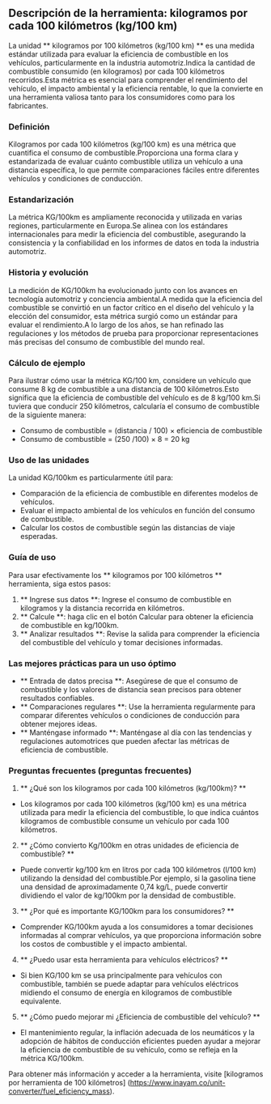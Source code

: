 ## Descripción de la herramienta: kilogramos por cada 100 kilómetros (kg/100 km)

La unidad ** kilogramos por 100 kilómetros (kg/100 km) ** es una medida estándar utilizada para evaluar la eficiencia de combustible en los vehículos, particularmente en la industria automotriz.Indica la cantidad de combustible consumido (en kilogramos) por cada 100 kilómetros recorridos.Esta métrica es esencial para comprender el rendimiento del vehículo, el impacto ambiental y la eficiencia rentable, lo que la convierte en una herramienta valiosa tanto para los consumidores como para los fabricantes.

### Definición

Kilogramos por cada 100 kilómetros (kg/100 km) es una métrica que cuantifica el consumo de combustible.Proporciona una forma clara y estandarizada de evaluar cuánto combustible utiliza un vehículo a una distancia específica, lo que permite comparaciones fáciles entre diferentes vehículos y condiciones de conducción.

### Estandarización

La métrica KG/100km es ampliamente reconocida y utilizada en varias regiones, particularmente en Europa.Se alinea con los estándares internacionales para medir la eficiencia del combustible, asegurando la consistencia y la confiabilidad en los informes de datos en toda la industria automotriz.

### Historia y evolución

La medición de KG/100km ha evolucionado junto con los avances en tecnología automotriz y conciencia ambiental.A medida que la eficiencia del combustible se convirtió en un factor crítico en el diseño del vehículo y la elección del consumidor, esta métrica surgió como un estándar para evaluar el rendimiento.A lo largo de los años, se han refinado las regulaciones y los métodos de prueba para proporcionar representaciones más precisas del consumo de combustible del mundo real.

### Cálculo de ejemplo

Para ilustrar cómo usar la métrica KG/100 km, considere un vehículo que consume 8 kg de combustible a una distancia de 100 kilómetros.Esto significa que la eficiencia de combustible del vehículo es de 8 kg/100 km.Si tuviera que conducir 250 kilómetros, calcularía el consumo de combustible de la siguiente manera:

- Consumo de combustible = (distancia / 100) × eficiencia de combustible
- Consumo de combustible = (250 /100) × 8 = 20 kg

### Uso de las unidades

La unidad KG/100km es particularmente útil para:

- Comparación de la eficiencia de combustible en diferentes modelos de vehículos.
- Evaluar el impacto ambiental de los vehículos en función del consumo de combustible.
- Calcular los costos de combustible según las distancias de viaje esperadas.

### Guía de uso

Para usar efectivamente los ** kilogramos por 100 kilómetros ** herramienta, siga estos pasos:

1. ** Ingrese sus datos **: Ingrese el consumo de combustible en kilogramos y la distancia recorrida en kilómetros.
2. ** Calcule **: haga clic en el botón Calcular para obtener la eficiencia de combustible en kg/100km.
3. ** Analizar resultados **: Revise la salida para comprender la eficiencia del combustible del vehículo y tomar decisiones informadas.

### Las mejores prácticas para un uso óptimo

- ** Entrada de datos precisa **: Asegúrese de que el consumo de combustible y los valores de distancia sean precisos para obtener resultados confiables.
- ** Comparaciones regulares **: Use la herramienta regularmente para comparar diferentes vehículos o condiciones de conducción para obtener mejores ideas.
- ** Manténgase informado **: Manténgase al día con las tendencias y regulaciones automotrices que pueden afectar las métricas de eficiencia de combustible.

### Preguntas frecuentes (preguntas frecuentes)

1. ** ¿Qué son los kilogramos por cada 100 kilómetros (kg/100km)? **
- Los kilogramos por cada 100 kilómetros (kg/100 km) es una métrica utilizada para medir la eficiencia del combustible, lo que indica cuántos kilogramos de combustible consume un vehículo por cada 100 kilómetros.

2. ** ¿Cómo convierto Kg/100km en otras unidades de eficiencia de combustible? **
- Puede convertir kg/100 km en litros por cada 100 kilómetros (l/100 km) utilizando la densidad del combustible.Por ejemplo, si la gasolina tiene una densidad de aproximadamente 0,74 kg/L, puede convertir dividiendo el valor de kg/100km por la densidad de combustible.

3. ** ¿Por qué es importante KG/100km para los consumidores? **
- Comprender KG/100km ayuda a los consumidores a tomar decisiones informadas al comprar vehículos, ya que proporciona información sobre los costos de combustible y el impacto ambiental.

4. ** ¿Puedo usar esta herramienta para vehículos eléctricos? **
- Si bien KG/100 km se usa principalmente para vehículos con combustible, también se puede adaptar para vehículos eléctricos midiendo el consumo de energía en kilogramos de combustible equivalente.

5. ** ¿Cómo puedo mejorar mi ¿Eficiencia de combustible del vehículo? **
- El mantenimiento regular, la inflación adecuada de los neumáticos y la adopción de hábitos de conducción eficientes pueden ayudar a mejorar la eficiencia de combustible de su vehículo, como se refleja en la métrica KG/100km.

Para obtener más información y acceder a la herramienta, visite [kilogramos por herramienta de 100 kilómetros] (https://www.inayam.co/unit-converter/fuel_eficiency_mass).